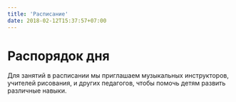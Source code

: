 ```yaml
---
title: 'Расписание'
date: 2018-02-12T15:37:57+07:00
---
```


# Распорядок дня

Для занятий в расписании мы приглашаем музыкальных инструкторов, учителей рисования,
и других педагогов, чтобы помочь детям развить различные навыки.